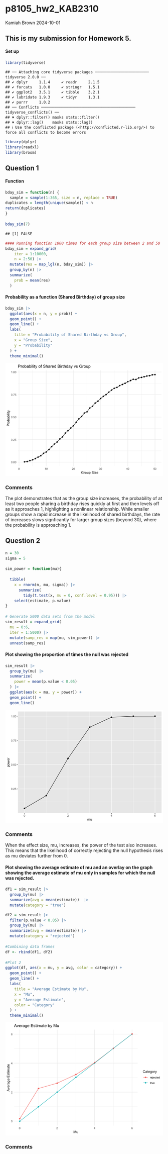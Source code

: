 p8105_hw2_KAB2310
================
Kamiah Brown
2024-10-01

## This is my submission for Homework 5.

#### Set up

``` r
library(tidyverse)
```

    ## ── Attaching core tidyverse packages ──────────────────────── tidyverse 2.0.0 ──
    ## ✔ dplyr     1.1.4     ✔ readr     2.1.5
    ## ✔ forcats   1.0.0     ✔ stringr   1.5.1
    ## ✔ ggplot2   3.5.1     ✔ tibble    3.2.1
    ## ✔ lubridate 1.9.3     ✔ tidyr     1.3.1
    ## ✔ purrr     1.0.2     
    ## ── Conflicts ────────────────────────────────────────── tidyverse_conflicts() ──
    ## ✖ dplyr::filter() masks stats::filter()
    ## ✖ dplyr::lag()    masks stats::lag()
    ## ℹ Use the conflicted package (<http://conflicted.r-lib.org/>) to force all conflicts to become errors

``` r
library(dplyr)
library(readxl)
library(broom)
```

## Question 1

#### Function

``` r
bday_sim = function(n) {
  sample = sample(1:365, size = n, replace = TRUE)
duplicates = length(unique(sample)) < n
return(duplicates)
}

bday_sim(7)
```

    ## [1] FALSE

``` r
#### Running function 1000 times for each group size between 2 and 50
bday_sim = expand_grid(
    iter = 1:10000,
    n = 2:50) |>
  mutate(res = map_lgl(n, bday_sim)) |> 
  group_by(n) |> 
  summarize(
    prob = mean(res)
  )
```

#### Probability as a function (Shared Birthday) of group size

``` r
bday_sim |>
  ggplot(aes(x = n, y = prob)) +
  geom_point() +
  geom_line() +
  labs(
    title = "Probability of Shared Birthday vs Group",
    x = "Group Size",
    y = "Probability"
  ) +
  theme_minimal()
```

![](p8105_hw5_KAB2310_files/figure-gfm/unnamed-chunk-4-1.png)<!-- -->

### Comments

The plot demonstrates that as the group size increases, the probability
of at least two people sharing a birthday rises quickly at first and
then levels off as it approaches 1, highlighting a nonlinear
relationship. While smaller groups show a rapid increase in the
likelihood of shared birthdays, the rate of increases slows signficantly
for larger group sizes (beyond 30), where the probability is approaching
1.

## Question 2

``` r
n = 30
sigma = 5

sim_power = function(mu){
  
  tibble(
    x = rnorm(n, mu, sigma)) |> 
      summarize(
        tidy(t.test(x, mu = 0, conf.level = 0.95))) |> 
    select(estimate, p.value)
}

# Generate 5000 data sets from the model
sim_result = expand_grid(
  mu = 0:6,
  iter = 1:5000) |> 
  mutate(samp_res = map(mu, sim_power)) |> 
  unnest(samp_res)
```

#### Plot showing the proportion of times the null was rejected

``` r
sim_result |> 
  group_by(mu) |> 
  summarize(
    power = mean(p.value < 0.05)
  ) |> 
  ggplot(aes(x = mu, y = power)) +
  geom_point() +
  geom_line()
```

![](p8105_hw5_KAB2310_files/figure-gfm/unnamed-chunk-6-1.png)<!-- -->

### Comments

When the effect size, mu, increases, the power of the test also
increases. This means that the likelihood of correctly rejecting the
null hypothesis rises as mu deviates further from 0.

#### Plot showing the average estimate of mu and an overlay on the graph showing the average estimate of mu only in samples for which the null was rejected.

``` r
df1 = sim_result |> 
  group_by(mu) |> 
  summarize(avg = mean(estimate))  |> 
  mutate(category = "true")
```

``` r
df2 = sim_result |> 
  filter(p.value < 0.05) |> 
  group_by(mu) |> 
  summarize(avg = mean(estimate)) |> 
  mutate(category = "rejected")

#Combining data frames
df <- rbind(df1, df2)

#Plot 2
ggplot(df, aes(x = mu, y = avg, color = category)) +
  geom_point() +  
  geom_line() +  
  labs(
    title = "Average Estimate by Mu",
    x = "Mu",
    y = "Average Estimate",
    color = "Category"
  ) +
  theme_minimal()
```

![](p8105_hw5_KAB2310_files/figure-gfm/unnamed-chunk-8-1.png)<!-- -->

### Comments
